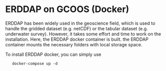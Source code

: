    ERDDAP on GCOOS (Docker)
==============================

   ERDDAP has been widely used in the geoscience field, which is used to handle the gridded dataset (e.g. netCDF) or the tabular dataset (e.g. underwater survey). However, it takes some effort and time to work on the installation.  Here, the ERDDAP docker container is built. the ERDDAP container mounts the necessary folders with local storage space.   

To install ERDDAP docker, you can simply use   
```
   docker-compose up -d  
```
